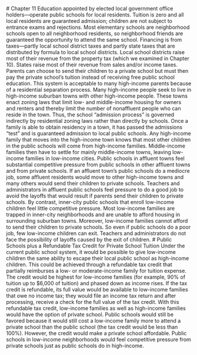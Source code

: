 \# Chapter 11 Education appointed by elected local government office holders—operate public schools for local residents. Tuition is zero and all local residents are guaranteed admission; children are not subject to entrance exams and rejections. Most elementary schools are neighborhood schools open to all neighborhood residents, so neighborhood friends are guaranteed the opportunity to attend the same school. Financing is from taxes—partly local school district taxes and partly state taxes that are distributed by formula to local school districts. Local school districts raise most of their revenue from the property tax (which we examined in Chapter 10). States raise most of their revenue from sales and/or income taxes. Parents can choose to send their children to a private school but must then pay the private school’s tuition instead of receiving free public school education. This system is acceptable to many high-income parents because of a residential separation process. Many high-income people seek to live in high-income suburban towns with other high-income people. These towns enact zoning laws that limit low- and middle-income housing for owners and renters and thereby limit the number of nonaffluent people who can reside in the town. Thus, the school “admission process” is governed indirectly by residential zoning laws rather than directly by schools. Once a family is able to obtain residency in a town, it has passed the admissions “test” and is guaranteed admission to local public schools. Any high-income family that moves into the high-income town knows that most other children in the public schools will come from high-income families. Middle-income families then have to settle for mainly middle-income towns, leaving low-income families in low-income cities. Public schools in affluent towns feel substantial competitive pressure from public schools in other affluent towns and from private schools. If an affluent town’s public schools do a mediocre job, some affluent residents would move to other high-income towns and many others would send their children to private schools. Teachers and administrators in affluent public schools feel pressure to do a good job to avoid the layoffs that would result if parents send their children to private schools. By contrast, inner-city public schools that enroll low-income children feel little competitive pressure. Most low-income families are trapped in inner-city neighborhoods and are unable to afford housing in surrounding suburban towns. Moreover, low-income families cannot afford to send their children to private schools. So even if public schools do a poor job, few low-income children can exit. Teachers and administrators do not face the possibility of layoffs caused by the exit of children. # Public Schools plus a Refundable Tax Credit for Private School Tuition Under the current public school system, it would be possible to give low-income children the same ability to escape their local public school as high-income children. This could be achieved through a refundable tax credit that partially reimburses a low- or moderate-income family for tuition expense. The credit would be highest for low-income families (for example, 90% of tuition up to $6,000 of tuition) and phased down as income rises. If the tax credit is refundable, its full value would be available to low-income families that owe no income tax; they would file an income tax return and after processing, receive a check for the full value of the tax credit. With this refundable tax credit, low-income families as well as high-income families would have the option of private school. Public schools would still be favored because it would still cost a low-income family more to attend a private school than the public school (the tax credit would be less than 100%). However, the credit would make a private school affordable. Public schools in low-income neighborhoods would feel competitive pressure from private schools just as public schools do in high-income.
